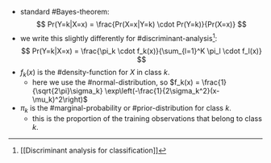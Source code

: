 
- standard #Bayes-theorem:
  $$
  Pr(Y=k|X=x) = \frac{Pr(X=x|Y=k) \cdot Pr(Y=k)}{Pr(X=x)}
  $$
- we write this slightly differently for #discriminant-analysis[^1]:
  $$
  Pr(Y=k|X=x) = \frac{\pi_k \cdot f_k(x)}{\sum_{l=1}^K \pi_l \cdot f_l(x)}
  $$
- $f_k(x)$ is the #density-function for $X$ in class $k$.
  - here we use the #normal-distribution, so $f_k(x) = \frac{1}{\sqrt{2\pi}\sigma_k} \exp\left(-\frac{1}{2\sigma_k^2}(x-\mu_k)^2\right)$
- $\pi_k$ is the #marginal-probability or #prior-distribution for class $k$.
  - this is the proportion of the training observations that belong to class $k$.


[^1]: [[Discriminant analysis for classification]]
